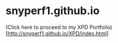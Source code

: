 # snyperf1.github.io

(Click here to proceed to my XPD Portfolio)[http://snyperf1.github.io/XPD/index.html]